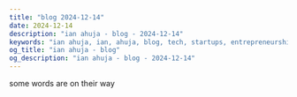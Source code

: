 ```yaml
---
title: "blog 2024-12-14"
date: 2024-12-14
description: "ian ahuja - blog - 2024-12-14"
keywords: "ian ahuja, ian, ahuja, blog, tech, startups, entrepreneurship, sales, b2b, saas, moonquake, music, synth, plantle"
og_title: "ian ahuja - blog"
og_description: "ian ahuja - blog - 2024-12-14"
---
```


some words are on their way